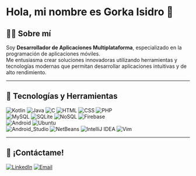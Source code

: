 # Hola, mi nombre es Gorka Isidro 👋
## 👨‍💻 Sobre mí
Soy **Desarrollador de Aplicaciones Multiplataforma**, especializado en la programación de aplicaciones móviles.<br>
Me entusiasma crear soluciones innovadoras utilizando herramientas y tecnologías modernas que permitan desarrollar aplicaciones intuitivas y de alto rendimiento.

---

## 🚀 Tecnologías y Herramientas
![Kotlin](https://img.shields.io/badge/Kotlin-0095D5?style=for-the-badge&logo=kotlin&logoColor=white&labelColor=101010)
![Java](https://img.shields.io/badge/Java-23ED8B00?style=for-the-badge&logo=openjdk&logoColor=white&labelColor=101010)
![C](https://img.shields.io/badge/C-00599C?style=for-the-badge&logo=c&logoColor=white&labelColor=101010)
![HTML](https://img.shields.io/badge/HTML-E34F26?style=for-the-badge&logo=html5&logoColor=white&labelColor=101010)
![CSS](https://img.shields.io/badge/CSS-1572B6?style=for-the-badge&logo=css3&logoColor=white&labelColor=101010)
![PHP](https://img.shields.io/badge/PHP-777BB4?style=for-the-badge&logo=php&logoColor=white&labelColor=101010)<br>
![MySQL](https://img.shields.io/badge/MySQL-4479A1?style=for-the-badge&logo=mysql&logoColor=white&labelColor=101010)
![SQLite](https://img.shields.io/badge/SQLite-003B57?style=for-the-badge&logo=sqlite&logoColor=white&labelColor=101010)
![NoSQL](https://img.shields.io/badge/NoSQL-0099CC?style=for-the-badge&logo=nodedotjs&logoColor=white&labelColor=101010)
![Firebase](https://img.shields.io/badge/Firebase-FFCA28?style=for-the-badge&logo=firebase&logoColor=white&labelColor=101010)<br>
![Android](https://img.shields.io/badge/Android-3DDC84?style=for-the-badge&logo=android&logoColor=white&labelColor=101010)
![Ubuntu](https://img.shields.io/badge/Ubuntu-E95420?style=for-the-badge&logo=ubuntu&logoColor=white&labelColor=101010)<br>
![Android_Studio](https://img.shields.io/badge/Android_Studio-3DDC84?style=for-the-badge&logo=android-studio&logoColor=white&labelColor=101010)
![NetBeans](https://img.shields.io/badge/NetBeans%20IDE-1B6AC6?style=for-the-badge&logo=apache-netbeans-ide&logoColor=white&labelColor=101010)
![IntelliJ IDEA](https://img.shields.io/badge/IntelliJ%20IDEA-000000?style=for-the-badge&logo=intellijidea&logoColor=white&labelColor=101010)
![Vim](https://img.shields.io/badge/Vim-019733?style=for-the-badge&logo=vim&logoColor=white&labelColor=101010)<br>




---

## 📩 ¡Contáctame!
[![LinkedIn](https://img.shields.io/badge/LinkedIn-Gorka_Isidro-0077B5?style=for-the-badge&logo=linkedin&logoColor=white&labelColor=101010)](https://www.linkedin.com/in/gorka-isidro-matxinandiarena)
[![Email](https://img.shields.io/badge/Email-Gorka_Isidro-44a3f1?style=for-the-badge&logo=gmail&logoColor=white&labelColor=101010)](mailto:gorkaisidro19@gmail.com)
